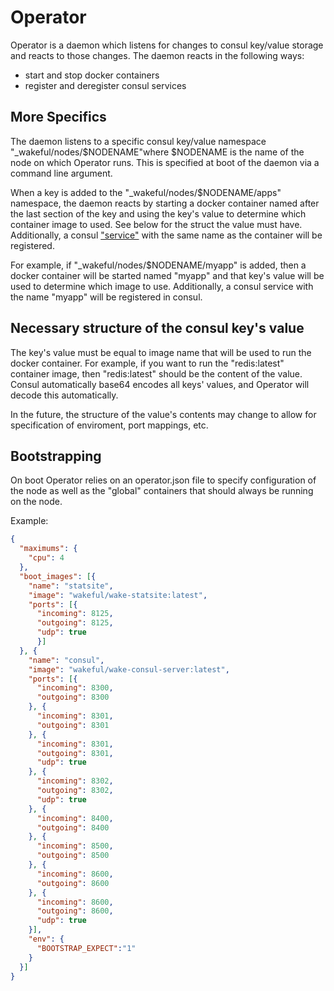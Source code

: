 # Operator

Operator is a daemon which listens for changes to consul key/value storage and reacts to those changes. The daemon reacts in the following ways:

* start and stop docker containers
* register and deregister consul services

## More Specifics

The daemon listens to a specific consul key/value namespace "_wakeful/nodes/$NODENAME"where $NODENAME is the name of the node on which Operator runs. This is specified at boot of the daemon via a command line argument.

When a key is added to the "_wakeful/nodes/$NODENAME/apps" namespace, the daemon reacts by starting a docker container named after the last section of the key and using the key's value to determine which container image to used. See below for the struct the value must have. Additionally, a consul ["service"](https://consul.io/docs/agent/services.html) with the same name as the container will be registered.

For example, if "_wakeful/nodes/$NODENAME/myapp" is added, then a docker container will be started named "myapp" and that key's value will be used to determine which image to use. Additionally, a consul service with the name "myapp" will be registered in consul.

## Necessary structure of the consul key's value

The key's value must be equal to image name that will be used to run the docker container. For example, if you want to run the "redis:latest" container image, then "redis:latest" should be the content of the value. Consul automatically base64 encodes all keys' values, and Operator will decode this automatically.

In the future, the structure of the value's contents may change to allow for specification of enviroment, port mappings, etc.

## Bootstrapping

On boot Operator relies on an operator.json file to specify configuration of the node as well as the "global" containers that should always be running on the node.

Example:

```json
{
  "maximums": {
    "cpu": 4
  },
  "boot_images": [{
    "name": "statsite",
    "image": "wakeful/wake-statsite:latest",
    "ports": [{
      "incoming": 8125,
      "outgoing": 8125,
      "udp": true
      }]
  }, {
    "name": "consul",
    "image": "wakeful/wake-consul-server:latest",
    "ports": [{
      "incoming": 8300,
      "outgoing": 8300
    }, {
      "incoming": 8301,
      "outgoing": 8301
    }, {
      "incoming": 8301,
      "outgoing": 8301,
      "udp": true
    }, {
      "incoming": 8302,
      "outgoing": 8302,
      "udp": true
    }, {
      "incoming": 8400,
      "outgoing": 8400
    }, {
      "incoming": 8500,
      "outgoing": 8500
    }, {
      "incoming": 8600,
      "outgoing": 8600
    }, {
      "incoming": 8600,
      "outgoing": 8600,
      "udp": true
    }],
    "env": {
      "BOOTSTRAP_EXPECT":"1"
    }
  }]
}
```
